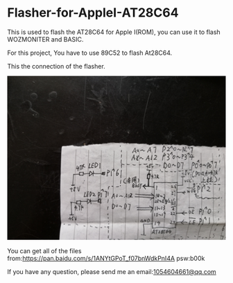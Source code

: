 # Flasher-for-AppleI-AT28C64

This is used to flash the AT28C64 for Apple I(ROM), you can use it to flash WOZMONITER and BASIC.

For this project, You have to use 89C52 to flash At28C64.


This the connection of the flasher.

![image](https://github.com/HaochuanDeng/Flasher-for-AppleI-AT28C64/blob/master/READMEMD/AT28C64Physical_Connection.jpg)

You can get all of the files from:https://pan.baidu.com/s/1ANYtGPoT_f07bnWdkPnI4A psw:b00k

If you have any question, please send me an email:1054604661@qq.com
